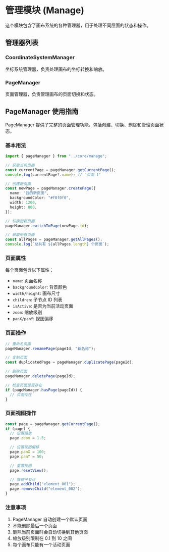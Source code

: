 # 管理模块 (Manage)

这个模块包含了画布系统的各种管理器，用于处理不同层面的状态和操作。

## 管理器列表

### CoordinateSystemManager

坐标系统管理器，负责处理画布的坐标转换和缩放。

### PageManager

页面管理器，负责管理画布的页面切换和状态。

## PageManager 使用指南

PageManager 提供了完整的页面管理功能，包括创建、切换、删除和管理页面状态。

### 基本用法

```typescript
import { pageManager } from "../core/manage";

// 获取当前页面
const currentPage = pageManager.getCurrentPage();
console.log(currentPage?.name); // "页面 1"

// 创建新页面
const newPage = pageManager.createPage({
  name: "我的新页面",
  backgroundColor: "#f0f0f0",
  width: 1200,
  height: 800,
});

// 切换到新页面
pageManager.switchToPage(newPage.id);

// 获取所有页面
const allPages = pageManager.getAllPages();
console.log(`总共有 ${allPages.length} 个页面`);
```

### 页面属性

每个页面包含以下属性：

- `name`: 页面名称
- `backgroundColor`: 背景颜色
- `width/height`: 画布尺寸
- `children`: 子节点 ID 列表
- `isActive`: 是否为当前活动页面
- `zoom`: 缩放级别
- `panX/panY`: 视图偏移

### 页面操作

```typescript
// 重命名页面
pageManager.renamePage(pageId, "新名称");

// 复制页面
const duplicatedPage = pageManager.duplicatePage(pageId);

// 删除页面
pageManager.deletePage(pageId);

// 检查页面是否存在
if (pageManager.hasPage(pageId)) {
  // 页面存在
}
```

### 页面视图操作

```typescript
const page = pageManager.getCurrentPage();
if (page) {
  // 设置缩放
  page.zoom = 1.5;

  // 设置视图偏移
  page.panX = 100;
  page.panY = 50;

  // 重置视图
  page.resetView();

  // 管理子节点
  page.addChild("element_001");
  page.removeChild("element_002");
}
```

### 注意事项

1. PageManager 自动创建一个默认页面
2. 不能删除最后一个页面
3. 删除当前页面时会自动切换到其他页面
4. 缩放级别限制在 0.1 到 10 之间
5. 每个画布只能有一个活动页面
